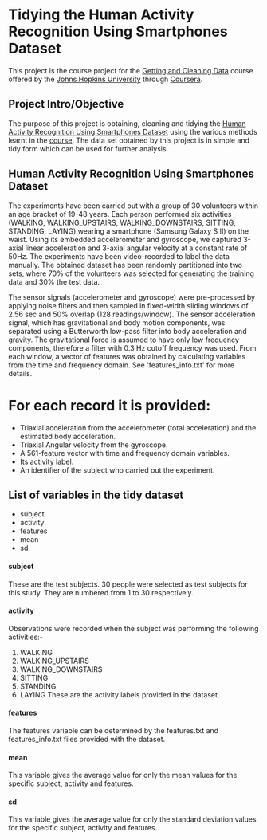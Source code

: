 # Tidying the Human Activity Recognition Using Smartphones Dataset
This project is the course project for the [Getting and Cleaning Data](https://www.coursera.org/learn/data-cleaning) course offered by the [Johns Hopkins University](https://www.jhu.edu/) through [Coursera](https://www.coursera.org/).

## Project Intro/Objective
The purpose of this project is obtaining, cleaning and tidying the [Human Activity Recognition Using Smartphones Dataset](https://d396qusza40orc.cloudfront.net/getdata%2Fprojectfiles%2FUCI%20HAR%20Dataset.zip) using the various methods learnt in the [course](https://www.coursera.org/learn/data-cleaning). The data set obtained by this project is in simple and tidy form which can be used for further analysis.  

## Human Activity Recognition Using Smartphones Dataset
The experiments have been carried out with a group of 30 volunteers within an age bracket of 19-48 years. Each person performed six activities (WALKING, WALKING_UPSTAIRS, WALKING_DOWNSTAIRS, SITTING, STANDING, LAYING) wearing a smartphone (Samsung Galaxy S II) on the waist. Using its embedded accelerometer and gyroscope, we captured 3-axial linear acceleration and 3-axial angular velocity at a constant rate of 50Hz. The experiments have been video-recorded to label the data manually. The obtained dataset has been randomly partitioned into two sets, where 70% of the volunteers was selected for generating the training data and 30% the test data. 

The sensor signals (accelerometer and gyroscope) were pre-processed by applying noise filters and then sampled in fixed-width sliding windows of 2.56 sec and 50% overlap (128 readings/window). The sensor acceleration signal, which has gravitational and body motion components, was separated using a Butterworth low-pass filter into body acceleration and gravity. The gravitational force is assumed to have only low frequency components, therefore a filter with 0.3 Hz cutoff frequency was used. From each window, a vector of features was obtained by calculating variables from the time and frequency domain. See 'features_info.txt' for more details. 

For each record it is provided:
======================================

- Triaxial acceleration from the accelerometer (total acceleration) and the estimated body acceleration.
- Triaxial Angular velocity from the gyroscope. 
- A 561-feature vector with time and frequency domain variables. 
- Its activity label. 
- An identifier of the subject who carried out the experiment.

## List of variables in the tidy dataset
* subject
* activity
* features 
* mean 
* sd

#### subject
These are the test subjects. 30 people were selected as test subjects for this study. They are numbered from 1 to 30 respectively.

#### activity
Observations were recorded when the subject was performing the following activities:-
1. WALKING
2. WALKING_UPSTAIRS
3. WALKING_DOWNSTAIRS
4. SITTING
5. STANDING
6. LAYING
These are the activity labels provided in the dataset.

#### features
The features variable can be determined by the features.txt and features_info.txt files provided with the dataset.

#### mean
This variable gives the average value for only the mean values for the specific subject, activity and features.

#### sd
This variable gives the average value for only the standard deviation values for the specific subject, activity and features.

